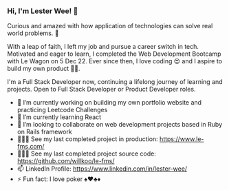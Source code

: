 ### Hi, I'm Lester Wee! 👋

<!--
**wyxlester/wyxlester** is a ✨ _special_ ✨ repository because its `README.md` (this file) appears on your GitHub profile.
-->
Curious and amazed with how application of technologies can solve real world problems. 🤩

With a leap of faith, I left my job and pursue a career switch in tech. Motivated and eager to learn, I completed the Web Development Bootcamp with Le Wagon on 5 Dec 22. Ever since then, I love coding 😍 and I aspire to build my own product 💪🏻.

I'm a Full Stack Developer now, continuing a lifelong journey of learning and projects. Open to Full Stack Developer or Product Developer roles.

- 🔭 I’m currently working on building my own portfolio website and practicing Leetcode Challenges
- 🌱 I’m currently learning React
- 👯 I’m looking to collaborate on web development projects based in Ruby on Rails framework
- 🧑🏻‍💻 See my last completed project in production: https://www.le-fms.com/
- 🧑🏻‍💻 See my last completed project source code: https://github.com/willkoo/le-fms/
- 📫 LinkedIn Profile: https://www.linkedin.com/in/lester-wee/ 
- ⚡ Fun fact: I love poker ♠️❤️♣️♦️

